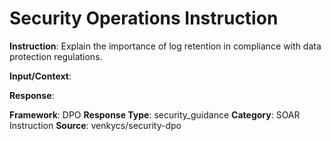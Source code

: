 # Security Operations Instruction

**Instruction**: Explain the importance of log retention in compliance with data protection regulations.

**Input/Context**: 

**Response**: 

**Framework**: DPO
**Response Type**: security_guidance
**Category**: SOAR Instruction
**Source**: venkycs/security-dpo
